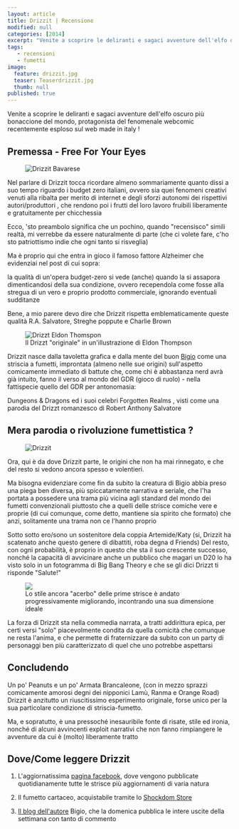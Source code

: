 ```yaml
---
layout: article
title: Drizzit | Recensione
modified: null
categories: [2014]
excerpt: "Venite a scoprire le deliranti e sagaci avventure dell'elfo oscuro più bonaccione del mondo..."
tags: 
   - recensioni
   - fumetti
image: 
  feature: drizzit.jpg
  teaser: Teaserdrizzit.jpg
  thumb: null
published: true
---
```

Venite a scoprire le deliranti e sagaci avventure dell'elfo oscuro più bonaccione del mondo, protagonista del fenomenale webcomic recentemente esploso sul web made in italy !

## Premessa - Free For Your Eyes

<figure>
	<img src="http://2.bp.blogspot.com/-DyUGTCrMvhY/UIBW5WH4zuI/AAAAAAAAEF0/if02JmpIgL0/s320/Drizzit_Bavarese.jpg" alt="Drizzit Bavarese">
</figure>

Nel parlare di Drizzit tocca ricordare almeno sommariamente quanto dissi a suo tempo riguardo i budget zero italiani, ovvero sia quei fenomeni creativi venuti alla ribalta per merito di internet e degli sforzi autonomi dei rispettivi autori/produttori , che rendono poi i frutti del loro lavoro fruibili liberamente e gratuitamente per chicchessia

Ecco, 'sto preambolo significa che un pochino, quando "recensisco" simili realtà, mi verrebbe da essere naturalmente di parte (che ci volete fare, c'ho sto patriottismo indie che ogni tanto si risveglia)

Ma è proprio qui che entra in gioco il famoso fattore Alzheimer che evidenziai nel post di cui sopra:

la qualità di un'opera budget-zero si vede (anche) quando la si assapora dimenticandosi della sua condizione, ovvero recependola come fosse alla stregua di un vero e proprio prodotto commerciale, ignorando eventuali sudditanze

Bene, a mio parere devo dire che Drizzit rispetta emblematicamente queste qualità
R.A. Salvatore, Streghe poppute e Charlie Brown

<figure>
	<img src="http://www.eldonthompson.com/images/Fav-Drizzt.gif" alt="Drizzt Eldon Thomspon">
	<figcaption>Il Drizzt "originale" in un'illustrazione di Eldon Thompson</figcaption>
</figure>

Drizzit nasce dalla tavoletta grafica e dalla mente del buon [Bigio](http://pauldeggan.blogspot.it/) come una striscia a fumetti, improntata (almeno nelle sue origini) sull'aspetto comicamente immediato di battute che, come chi è abbastanza nerd avrà già intuito, fanno il verso al mondo del GDR (gioco di ruolo) - nella fattispecie quello del GDR per antonomasia:

Dungeons & Dragons ed i suoi celebri Forgotten Realms , visti come una parodia del Drizzt romanzesco di Robert Anthony Salvatore

## Mera parodia o rivoluzione fumettistica ?

<figure>
	<img src="http://3.bp.blogspot.com/-Z8TWBIGuksg/UQk10fpZrAI/AAAAAAAAFD0/XPbcY4Ji8I8/s320/Drizzit_600_party.jpg" alt="Drizzit">
</figure>

Ora, qui è da dove Drizzit parte, le origini che non ha mai rinnegato, e che del resto si vedono ancora spesso e volentieri.

Ma bisogna evidenziare come fin da subito la creatura di Bigio abbia preso una piega ben diversa, più spiccatamente narrativa e seriale,  che l'ha portata a possedere una trama più vicina agli standard del mondo dei fumetti convenzionali piuttosto che a quelli delle strisce comiche vere e proprie (di cui comunque, come detto, mantiene sia spirito che formato) che anzi, solitamente una trama non ce l'hanno proprio

Sotto sotto ero/sono un sostenitore dela coppia Artemide/Katy
(si, Drizzit ha scatenato anche questo genere di dibattiti, roba degna d Friends)
Del resto, con ogni probabilità, è proprio in questo che sta il suo crescente successo, nonché la capacità di avvicinare anche un pubblico che magari un D20 lo ha visto solo in un fotogramma di Big Bang Theory e che se gli dici Drizzt ti risponde "Salute!"

<figure>
	<img src="http://2.bp.blogspot.com/-35xuaEiVOF0/ThQ-nwKAVrI/AAAAAAAAB20/4azBsAM62LI/s400/drizzit_084_2011.jpg">
	<figcaption>Lo stile ancora "acerbo" delle prime strisce è andato progressivamente migliorando, incontrando una sua dimensione ideale</figcaption>
</figure>

La forza di Drizzit sta nella commedia narrata, a tratti addirittura epica, per certi versi "solo" piacevolmente condita da quella comicità che comunque ne resta l'anima, e che permette di fraternizzare da subito con un party di personaggi ben più caratterizzato di quel che uno potrebbe aspettarsi

## Concludendo

Un po' Peanuts e un po' Armata Brancaleone, (con in mezzo sprazzi comicamente amorosi degni dei nipponici Lamù, Ranma e Orange Road) Drizzit è anzitutto un riuscitissimo esperimento originale, forse unico per la sua particolare condizione di striscia-fumetto.

Ma, e sopratutto, è una pressoché inesauribile fonte di risate, stile ed ironia, nonché di alcuni avvincenti exploit narrativi che non fanno rimpiangere le avventure da cui è (molto) liberamente tratto

## Dove/Come leggere Drizzit

1. L'aggiornatissima [pagina facebook](https://www.facebook.com/Drizzit.by.Bigio), dove vengono pubblicate quotidianamente tutte le strisce più aggiornamenti di varia natura

2. Il fumetto cartaceo, acquistabile tramite lo [Shockdom Store](http://store.shockdom.com/108-drizzit-1-it-9788896275030.html)

3. [Il blog dell'autore](http://pauldeggan.blogspot.it/) Bigio, che la domenica pubblica le intere uscite della settimana con tanto di commento  
